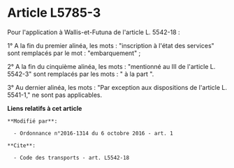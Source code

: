 # Article L5785-3

Pour l'application à Wallis-et-Futuna de l'article L. 5542-18 : 

1° A la fin du premier alinéa, les mots : "inscription à l'état des services" sont remplacés par le mot : "embarquement" ; 

2° A la fin du cinquième alinéa, les mots : "mentionné au III de l'article L. 5542-3" sont remplacés par les mots : " à la
part ".

3° Au dernier alinéa, les mots : "Par exception aux dispositions de l'article L. 5541-1," ne sont pas applicables.

**Liens relatifs à cet article**

	**Modifié par**:

	  - Ordonnance n°2016-1314 du 6 octobre 2016 - art. 1

	**Cite**:

	  - Code des transports - art. L5542-18
